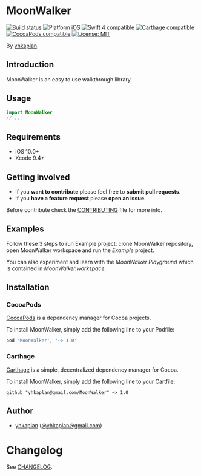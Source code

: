 # MoonWalker

<p align="left">
<a href="https://travis-ci.org/yhkaplan@gmail.com/MoonWalker"><img src="https://travis-ci.org/yhkaplan@gmail.com/MoonWalker.svg?branch=master" alt="Build status" /></a>
<img src="https://img.shields.io/badge/platform-iOS-blue.svg?style=flat" alt="Platform iOS" />
<a href="https://developer.apple.com/swift"><img src="https://img.shields.io/badge/swift4-compatible-4BC51D.svg?style=flat" alt="Swift 4 compatible" /></a>
<a href="https://github.com/Carthage/Carthage"><img src="https://img.shields.io/badge/Carthage-compatible-4BC51D.svg?style=flat" alt="Carthage compatible" /></a>
<a href="https://cocoapods.org/pods/XLActionController"><img src="https://img.shields.io/cocoapods/v/MoonWalker.svg" alt="CocoaPods compatible" /></a>
<a href="https://raw.githubusercontent.com/yhkaplan@gmail.com/MoonWalker/master/LICENSE"><img src="http://img.shields.io/badge/license-MIT-blue.svg?style=flat" alt="License: MIT" /></a>
</p>

By [yhkaplan](http://yhkaplan@gmail.com.com).

## Introduction

MoonWalker is an easy to use walkthrough library.

<!-- <img src="Example/MoonWalker.gif" width="300"/> -->

## Usage

```swift
import MoonWalker
// ...
```

## Requirements

* iOS 10.0+
* Xcode 9.4+

## Getting involved

* If you **want to contribute** please feel free to **submit pull requests**.
* If you **have a feature request** please **open an issue**.

Before contribute check the [CONTRIBUTING](https://github.com/yhkaplan@gmail.com/MoonWalker/blob/master/CONTRIBUTING.md) file for more info.

## Examples

Follow these 3 steps to run Example project: clone MoonWalker repository, open MoonWalker workspace and run the *Example* project.

You can also experiment and learn with the *MoonWalker Playground* which is contained in *MoonWalker.workspace*.

## Installation

### CocoaPods

[CocoaPods](https://cocoapods.org/) is a dependency manager for Cocoa projects.

To install MoonWalker, simply add the following line to your Podfile:

```ruby
pod 'MoonWalker', '~> 1.0'
```

### Carthage

[Carthage](https://github.com/Carthage/Carthage) is a simple, decentralized dependency manager for Cocoa.

To install MoonWalker, simply add the following line to your Cartfile:

```ogdl
github "yhkaplan@gmail.com/MoonWalker" ~> 1.0
```

## Author

* [yhkaplan](https://github.com/yhkaplan@gmail.com) ([@yhkaplan@gmail.com](https://twitter.com/yhkaplan@gmail.com))


# Changelog

See [CHANGELOG](CHANGELOG.md).
